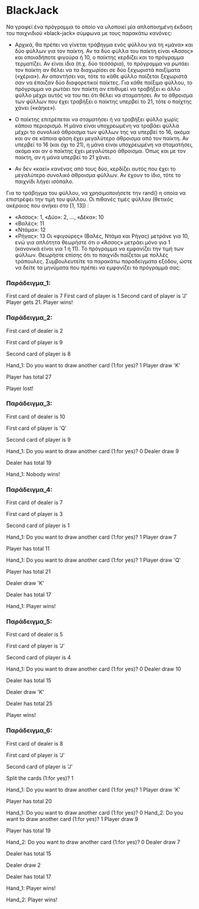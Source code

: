 # BlackJack 

Να γραφεί ένα πρόγραμμα το οποίο να υλοποιεί μία απλοποιημένη έκδοση του παιχνιδιού «black-jack» σύμφωνα με τους παρακάτω κανόνες:  

- Αρχικά, θα πρέπει να γίνεται τράβηγμα ενός φύλλου για τη «μάνα» και δύο φύλλων για τον παίκτη. Αν τα δύο φύλλα του παίκτη είναι «Άσσος» και οποιαδήποτε φιγούρα ή 10, ο παίκτης  κερδίζει  και  το  πρόγραμμα  τερματίζει.  Αν  είναι  ίδια  (π.χ.  δύο  τεσσάρια),  το πρόγραμμα να ρωτάει τον παίκτη αν θέλει να τα διαχωρίσει σε δύο ξεχωριστά παιξίματα («χέρια»). Αν απαντήσει ναι, τότε το κάθε φύλλο παίζεται ξεχωριστά σαν να έπαιζαν δύο διαφορετικοί παίκτες. Για κάθε παίξιμο φύλλου, το πρόγραμμα να ρωτάει τον παίκτη αν επιθυμεί να τραβήξει κι άλλο φύλλο μέχρι αυτός να του πει ότι θέλει να σταματήσει. Αν το άθροισμα των φύλλων που έχει τραβήξει ο παίκτης υπερβεί το 21, τότε ο παίχτης χάνει («κάηκε»). 

- Ο παίκτης επιτρέπεται να σταματήσει ή να τραβήξει φύλλο χωρίς κάποιο περιορισμό. Η μάνα είναι υποχρεωμένη να τραβάει φύλλα μέχρι το συνολικό άθροισμα των φύλλων της να υπερβεί το 16, ακόμα και αν σε κάποια φάση έχει μεγαλύτερο άθροισμα από τον παίκτη. Αν υπερβεί το 16 (και όχι το 21), η μάνα είναι υποχρεωμένη να σταματήσει, ακόμα και αν ο παίκτης έχει μεγαλύτερο άθροισμα. Όπως και με τον παίκτη, αν η μάνα υπερβεί το 21 χάνει. 

- Αν δεν «καεί» κανένας από τους δύο, κερδίζει αυτός που έχει το μεγαλύτερο συνολικό άθροισμα φύλλων. Αν έχουν το ίδιο, τότε το παιχνίδι λήγει ισόπαλο.  

Για το τράβηγμα του φύλλου, να χρησιμοποιήσετε την rand() η οποία να επιστρέφει την τιμή του φύλλου. Οι πιθανές τιμές φύλλου (θετικός ακέραιος που ανήκει στο [1, 13]) : 
- «Άσσος»: 1, «Δύο»: 2, …, «Δέκα»: 10
- «Βαλές»: 11
- «Ντάμα»: 12
- «Ρήγας»: 13
Οι «φιγούρες» (Βαλές, Ντάμα και Ρήγας) μετράνε για 10, ενώ για απλότητα θεωρήστε ότι ο «Άσσος» μετράει μόνο για 1 (κανονικά είναι για 1 ή 11). Το πρόγραμμα να εμφανίζει την τιμή  των  φύλλων.  Θεωρήστε  επίσης  ότι  το  παιχνίδι  παίζεται  με  πολλές  τράπουλες. Συμβουλευτείτε τα παρακάτω παραδείγματα εξόδου, ώστε να δείτε τα μηνύματα που πρέπει να εμφανίζει το πρόγραμμά σας: 

### Παράδειγμα\_1: 

First card of dealer is 7 First card of player is 1 Second card of player is 'J' Player gets 21. Player wins! 

### Παράδειγμα\_2: 

First card of dealer is 2 

First card of player is 9 

Second card of player is 8 

Hand\_1: Do you want to draw another card (1:for yes)? 1 Player draw 'K' 

Player has total 27 

Player lost! 

### Παράδειγμα\_3: 

First card of dealer is 10 

First card of player is 'Q' 

Second card of player is 9 

Hand\_1: Do you want to draw another card (1:for yes)? 0 Dealer draw 9 

Dealer has total 19 

Hand\_1: Nobody wins!

### Παράδειγμα\_4: 

First card of dealer is 7 

First card of player is 3 

Second card of player is 1 

Hand\_1: Do you want to draw another card (1:for yes)? 1 Player draw 7 

Player has total 11 

Hand\_1: Do you want to draw another card (1:for yes)? 1 Player draw 'Q' 

Player has total 21 

Dealer draw 'K' 

Dealer has total 17 

Hand\_1: Player wins! 

### Παράδειγμα\_5: 

First card of dealer is 5 

First card of player is 'J' 

Second card of player is 4 

Hand\_1: Do you want to draw another card (1:for yes)? 0 Dealer draw 10 

Dealer has total 15 

Dealer draw 'K' 

Dealer has total 25 

Player wins! 

### Παράδειγμα\_6: 

First card of dealer is 8 

First card of player is 'J' 

Second card of player is 'J' 

Split the cards (1:for yes)? 1 

Hand\_1: Do you want to draw another card (1:for yes)? 1 Player draw 'K' 

Player has total 20 

Hand\_1: Do you want to draw another card (1:for yes)? 0 Hand\_2: Do you want to draw another card (1:for yes)? 1 Player draw 9 

Player has total 19 

Hand\_2: Do you want to draw another card (1:for yes)? 0 Dealer draw 7 

Dealer has total 15 

Dealer draw 2 

Dealer has total 17 

Hand\_1: Player wins! 

Hand\_2: Player wins! 
